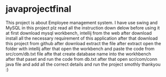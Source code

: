 # javaprojectfinal
This project is about Employee management system. I have use swing and MySQL in this project
plz read all the instruction down delow before using it
at first download mysql workbench, intellij from the web
after download install all the necessary requirement of this application
after that download this project from github
after download extract the file
after extract open the folder with intellij 
after that open the workbench and paste the code from src/com/db.txt file
afte that create database name into the workhbench
after that paset and run the code from db.txt 
after that open scr/com/conn java file and add all the correct details
and run the project smothly 
thankyou :)
